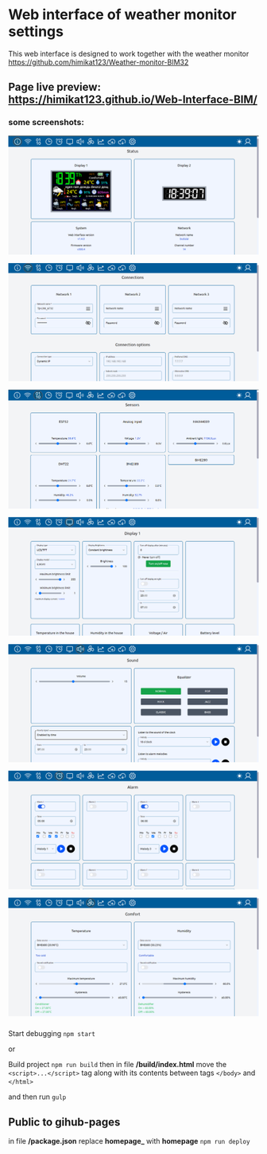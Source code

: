# Web interface of weather monitor settings

This web interface is designed to work together with the weather monitor https://github.com/himikat123/Weather-monitor-BIM32

## Page live preview: https://himikat123.github.io/Web-Interface-BIM/

### some screenshots:
<p align="center"><img src="img/status.png" alt="web interface BIM "></p>
<p align="center"><img src="img/connections.png" alt="web interface BIM"></p>
<p align="center"><img src="img/sensors.png" alt="web interface BIM"></p>
<p align="center"><img src="img/display.png" alt="web interface BIM"></p>
<p align="center"><img src="img/sound.png" alt="web interface BIM"></p>
<p align="center"><img src="img/alarm.png" alt="web interface BIM"></p>
<p align="center"><img src="img/comfort.png" alt="web interface BIM"></p>

###
Start debugging
    `npm start`

or

Build project `npm run build` then in file **/build/index.html** move the `<script>...</script>` tag along with its contents between tags `</body>` and `</html>`

and then run `gulp`


## Public to gihub-pages
in file **/package.json** replace **homepage_** with **homepage** `npm run deploy`